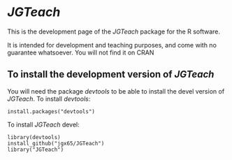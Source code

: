 # *JGTeach*

This is the development page of the *JGTeach* package for the R software.

It is intended for development and teaching purposes, and come with no guarantee whatsoever. You will not find it on CRAN

## To install the development version of *JGTeach*

You will need the package *devtools*  to be able to install the devel version of *JGTeach*. To install *devtools*:

```
install.packages("devtools")
```

To install *JGTeach* devel:

```
library(devtools)
install_github("jgx65/JGTeach")
library("JGTeach")
```

